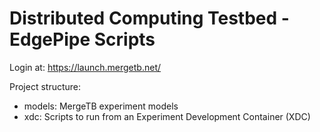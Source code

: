 # Distributed Computing Testbed - EdgePipe Scripts

Login at: https://launch.mergetb.net/

Project structure:

* models: MergeTB experiment models
* xdc: Scripts to run from an Experiment Development Container (XDC)
